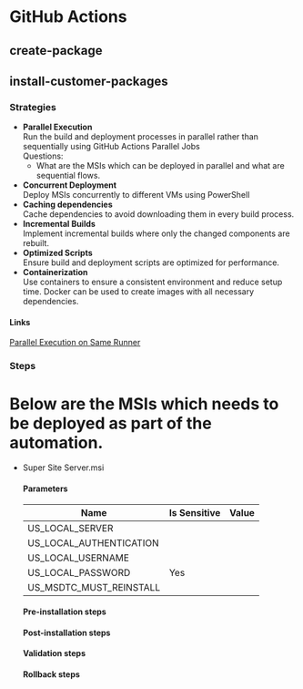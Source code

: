 # GitHub Actions

## create-package

## install-customer-packages

### Strategies

- **Parallel Execution** \
  Run the build and deployment processes in parallel rather than sequentially using  GitHub Actions Parallel Jobs \
  Questions: 
  - What are the MSIs which can be deployed in parallel and what are sequential flows.
- **Concurrent Deployment** \
  Deploy MSIs concurrently to different VMs using PowerShell
- **Caching dependencies** \
  Cache dependencies to avoid downloading them in every build process.
- **Incremental Builds** \
  Implement incremental builds where only the changed components are rebuilt.
- **Optimized Scripts** \
  Ensure  build and deployment scripts are optimized for performance.
- **Containerization** \
  Use containers to ensure a consistent environment and reduce setup time. Docker can be used to create images with all necessary dependencies.
    
#### Links  
[Parallel Execution on Same Runner](https://github.com/orgs/community/discussions/26769)
### Steps

# Below are the MSIs which needs to be deployed as part of the automation.

- Super Site Server.msi

  #### Parameters

  | Name                    | Is Sensitive | Value |
  | ----------------------- | ------------ | ----- |
  | US_LOCAL_SERVER         |              |
  | US_LOCAL_AUTHENTICATION |              |
  | US_LOCAL_USERNAME       |              |
  | US_LOCAL_PASSWORD       | Yes          |
  | US_MSDTC_MUST_REINSTALL |              |

  #### Pre-installation steps

  #### Post-installation steps

  #### Validation steps

  #### Rollback steps
